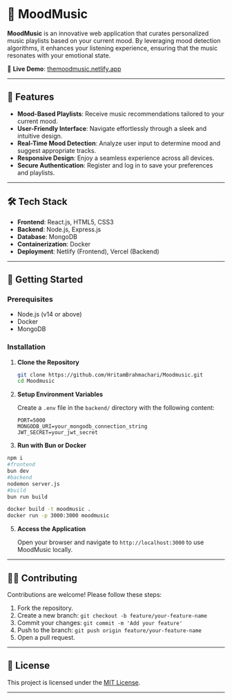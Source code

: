 
# 🎵 MoodMusic

**MoodMusic** is an innovative web application that curates personalized music playlists based on your current mood. By leveraging mood detection algorithms, it enhances your listening experience, ensuring that the music resonates with your emotional state.

🔗 **Live Demo**: [themoodmusic.netlify.app](https://themoodmusic.netlify.app)

---

## 🚀 Features

- **Mood-Based Playlists**: Receive music recommendations tailored to your current mood.
- **User-Friendly Interface**: Navigate effortlessly through a sleek and intuitive design.
- **Real-Time Mood Detection**: Analyze user input to determine mood and suggest appropriate tracks.
- **Responsive Design**: Enjoy a seamless experience across all devices.
- **Secure Authentication**: Register and log in to save your preferences and playlists.

---

## 🛠️ Tech Stack

- **Frontend**: React.js, HTML5, CSS3
- **Backend**: Node.js, Express.js
- **Database**: MongoDB
- **Containerization**: Docker
- **Deployment**: Netlify (Frontend), Vercel (Backend)

---

## 🧪 Getting Started

### Prerequisites

- Node.js (v14 or above)
- Docker
- MongoDB

### Installation

1. **Clone the Repository**

   ```bash
   git clone https://github.com/HritamBrahmachari/Moodmusic.git
   cd Moodmusic
   ```

2. **Setup Environment Variables**

   Create a `.env` file in the `backend/` directory with the following content:

   ```env
   PORT=5000
   MONGODB_URI=your_mongodb_connection_string
   JWT_SECRET=your_jwt_secret
   ```

   

3. **Run with Bun or Docker**
```bash
npm i
#frontend
bun dev
#backend
nodemon server.js
#build
bun run build
```   
   ```bash
   docker build -t moodmusic .
   docker run -p 3000:3000 moodmusic
   ```

5. **Access the Application**

   Open your browser and navigate to `http://localhost:3000` to use MoodMusic locally.

---

## 🧑‍💻 Contributing

Contributions are welcome! Please follow these steps:

1. Fork the repository.
2. Create a new branch: `git checkout -b feature/your-feature-name`
3. Commit your changes: `git commit -m 'Add your feature'`
4. Push to the branch: `git push origin feature/your-feature-name`
5. Open a pull request.

---

## 📄 License

This project is licensed under the [MIT License](LICENSE).

---
